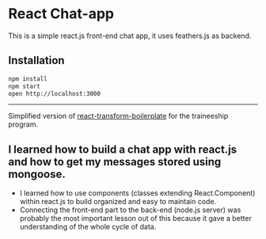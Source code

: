 # React Chat-app
This is a simple react.js front-end chat app, it uses feathers.js as backend.

## Installation

```bash
npm install
npm start
open http://localhost:3000
```


------------------

Simplified version of [react-transform-boilerplate](https://github.com/gaearon/react-transform-boilerplate) for the
traineeship program.

## I learned how to build a chat app with react.js and how to get my messages stored using mongoose.
  - I learned how to use components (classes extending React.Component) within react.js to build organized and easy to maintain code.
  - Connecting the front-end part to the back-end (node.js server) was probably the most important lesson out of this because it gave a better understanding of the whole cycle of data.
